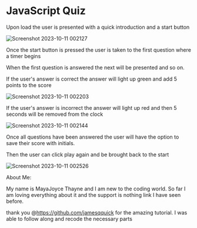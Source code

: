 # JavaScript Quiz

Upon load the user is presented with a quick introduction and a start button

![Screenshot 2023-10-11 002127](https://github.com/mayaj0yce/newQuiz/assets/129634010/a4c52c71-3e9f-4f25-85e2-dabfa42a5f60)

Once the start button is pressed the user is taken to the first question where a timer begins

When the first question is answered the next will be presented and so on.

If the user's answer is correct the answer will light up green and add 5 points to the score 

![Screenshot 2023-10-11 002203](https://github.com/mayaj0yce/newQuiz/assets/129634010/37c7502c-376c-43e8-9212-05d2393db05e)

If the user's answer is incorrect the answer will light up red and then 5 seconds will be removed from the clock 

![Screenshot 2023-10-11 002144](https://github.com/mayaj0yce/newQuiz/assets/129634010/206644a8-93a6-4512-8047-03474adc71b7)

Once all questions have been answered the user will have the option to save their score with initials.

Then the user can click play again and be brought back to the start

![Screenshot 2023-10-11 002526](https://github.com/mayaj0yce/newQuiz/assets/129634010/4642701f-2900-4d93-81fc-a44fc90977cc)

About Me:

My name is MayaJoyce Thayne and I am new to the coding world. So far I am loving everything about it and the support is nothing link I have seen before.



thank you @https://github.com/jamesqquick for the amazing tutorial.
I was able to follow along and recode the necessary parts
